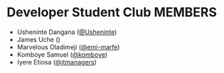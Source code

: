 # Developer Student Club MEMBERS

* Usheninte Dangana ([@Usheninte](https://github.com/Usheninte))  
* James Uche ()  
* Marvelous Oladimeji  ([@emi-marfe](https://github.com/emi-marfe))   
* Komboye Samuel ([@komboye](https://github.com/komboye))    
* Iyere Etiosa ([@jtmanagers](https://github.com/jtmanagers))  
